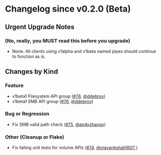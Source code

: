 # Changelog since v0.2.0 (Beta)

## Urgent Upgrade Notes 

### (No, really, you MUST read this before you upgrade)

- None. All clients using v1alpha and v1beta named pipes should continue to function as is.

## Changes by Kind

### Feature

- v1beta1 Filesystem API group ([#76](https://github.com/kubernetes-csi/csi-proxy/pull/76), [@ddebroy](https://github.com/ddebroy))
- v1beta1 SMB API group ([#76](https://github.com/kubernetes-csi/csi-proxy/pull/76), [@ddebroy](https://github.com/ddebroy))

### Bug or Regression
- Fix SMB valid path check ([#75](https://github.com/kubernetes-csi/csi-proxy/pull/75), [@andyzhangx](https://github.com/andyzhangx))

### Other (Cleanup or Flake)
- Fix failing unit tests for volume APIs ([#74](https://github.com/kubernetes-csi/csi-proxy/pull/74), [@mayankshah1607 ](https://github.com/mayankshah1607))
